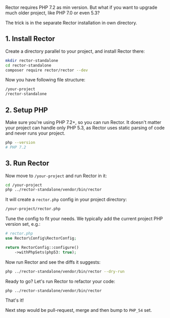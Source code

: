 Rector requires PHP 7.2 as min version. But what if you want to upgrade much older project, like PHP 7.0 or even 5.3?

The trick is in the separate Rector installation in own directory.

## 1. Install Rector

Create a directory parallel to your project, and install Rector there:

```bash
mkdir rector-standalone
cd rector-standalone
composer require rector/rector --dev
```


Now you have following file structure:

```bash
/your-project
/rector-standalone
```

## 2. Setup PHP

Make sure you're using PHP 7.2+, so you can run Rector. It doesn't matter your project can handle only PHP 5.3, as Rector uses static parsing of code and never runs your project.

```bash
php --version
# PHP 7.2
```

## 3. Run Rector

Now move to `/your-project` and run Rector in it:

```bash
cd /your-project
php ../rector-standalone/vendor/bin/rector
```

It will create a `rector.php` config in your project directory:

```bash
/your-project/rector.php
```

Tune the config to fit your needs. We typically add the current project PHP version set, e.g.:

```php
# rector.php
use Rector\Config\RectorConfig;

return RectorConfig::configure()
    ->withPhpSets(php53: true);
```

Now run Rector and see the diffs it suggests:

```bash
php ../rector-standalone/vendor/bin/rector --dry-run
```

Ready to go? Let's run Rector to refactor your code:

```bash
php ../rector-standalone/vendor/bin/rector
```


That's it!

Next step would be pull-request, merge and then bump to `PHP_54` set.
